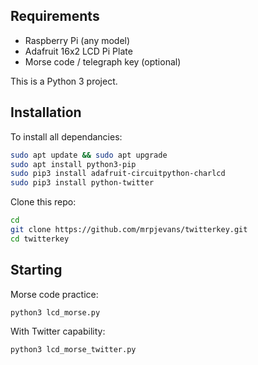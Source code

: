 ## Requirements

- Raspberry Pi (any model)
- Adafruit 16x2 LCD Pi Plate
- Morse code / telegraph key (optional)

This is a Python 3 project.

## Installation

To install all dependancies:

```bash
sudo apt update && sudo apt upgrade
sudo apt install python3-pip
sudo pip3 install adafruit-circuitpython-charlcd
sudo pip3 install python-twitter
```

Clone this repo:

```bash
cd
git clone https://github.com/mrpjevans/twitterkey.git
cd twitterkey
```

## Starting

Morse code practice:

```
python3 lcd_morse.py
```

With Twitter capability:

```
python3 lcd_morse_twitter.py
```

